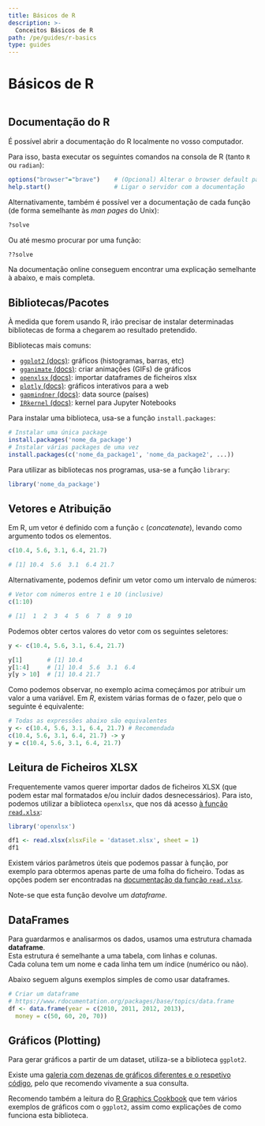 ```yaml
---
title: Básicos de R
description: >-
  Conceitos Básicos de R
path: /pe/guides/r-basics
type: guides
---
```


# Básicos de R

```toc

```

## Documentação do R

É possível abrir a documentação do R localmente no vosso computador.

Para isso, basta executar os seguintes comandos na consola de R (tanto `R` ou `radian`):

```R
options("browser"="brave")    # (Opcional) Alterar o browser default para "brave"
help.start()                  # Ligar o servidor com a documentação
```

Alternativamente, também é possível ver a documentação de cada função (de forma
semelhante às _man pages_ do Unix):

```R
?solve
```

Ou até mesmo procurar por uma função:

```R
??solve
```

Na documentação online conseguem encontrar uma explicação semelhante à abaixo,
e mais completa.

## Bibliotecas/Pacotes

À medida que forem usando R, irão precisar de instalar determinadas bibliotecas
de forma a chegarem ao resultado pretendido.

Bibliotecas mais comuns:

- [`ggplot2` (docs)](https://www.rdocumentation.org/packages/ggplot2/): gráficos (histogramas, barras, etc)
- [`gganimate` (docs)](https://www.rdocumentation.org/packages/gganimate/): criar animações (GIFs) de gráficos
- [`openxlsx` (docs)](https://www.rdocumentation.org/packages/openxlsx/): importar dataframes de ficheiros xlsx
- [`plotly` (docs)](https://www.rdocumentation.org/packages/plotly/): gráficos interativos para a web
- [`gapmindner` (docs)](https://www.rdocumentation.org/packages/gapminder/): data source (países)
- [`IRkernel` (docs)](https://www.rdocumentation.org/packages/IRkernel/): kernel para Jupyter Notebooks

Para instalar uma biblioteca, usa-se a função `install.packages`:

```R
# Instalar uma única package
install.packages('nome_da_package')
# Instalar várias packages de uma vez
install.packages(c('nome_da_package1', 'nome_da_package2', ...))
```

Para utilizar as bibliotecas nos programas, usa-se a função `library`:

```R
library('nome_da_package')
```

## Vetores e Atribuição

Em R, um vetor é definido com a função `c` (_concatenate_), levando como argumento todos os elementos.

```R
c(10.4, 5.6, 3.1, 6.4, 21.7)

# [1] 10.4  5.6  3.1  6.4 21.7
```

Alternativamente, podemos definir um vetor como um intervalo de números:

```R
# Vetor com números entre 1 e 10 (inclusive)
c(1:10)

# [1]  1  2  3  4  5  6  7  8  9 10
```

Podemos obter certos valores do vetor com os seguintes seletores:

```R
y <- c(10.4, 5.6, 3.1, 6.4, 21.7)

y[1]       # [1] 10.4
y[1:4]     # [1] 10.4  5.6  3.1  6.4
y[y > 10]  # [1] 10.4 21.7
```

Como podemos observar, no exemplo acima começámos por atribuir um valor a uma variável.
Em $R$, existem várias formas de o fazer, pelo que o seguinte é equivalente:

```R
# Todas as expressões abaixo são equivalentes
y <- c(10.4, 5.6, 3.1, 6.4, 21.7) # Recomendada
c(10.4, 5.6, 3.1, 6.4, 21.7) -> y
y = c(10.4, 5.6, 3.1, 6.4, 21.7)
```

## Leitura de Ficheiros XLSX

Frequentemente vamos querer importar dados de ficheiros XLSX (que podem estar mal formatados e/ou incluir dados desnecessários).
Para isto, podemos utilizar a biblioteca `openxlsx`, que nos dá acesso
[à função `read.xlsx`](https://www.rdocumentation.org/packages/openxlsx/topics/read.xlsx):

```R
library('openxlsx')

df1 <- read.xlsx(xlsxFile = 'dataset.xlsx', sheet = 1)
df1
```

Existem vários parâmetros úteis que podemos passar à função, por exemplo para obtermos
apenas parte de uma folha do ficheiro. Todas as opções podem ser encontradas na
[documentação da função `read.xlsx`](https://www.rdocumentation.org/packages/openxlsx/topics/read.xlsx).

Note-se que esta função devolve um _dataframe_.

## DataFrames

Para guardarmos e analisarmos os dados, usamos uma estrutura chamada **dataframe**.  
Esta estrutura é semelhante a uma tabela, com linhas e colunas.  
Cada coluna tem um nome e cada linha tem um índice (numérico ou não).

Abaixo seguem alguns exemplos simples de como usar dataframes.

```R
# Criar um dataframe
# https://www.rdocumentation.org/packages/base/topics/data.frame
df <- data.frame(year = c(2010, 2011, 2012, 2013),
  money = c(50, 60, 20, 70))

```

## Gráficos (Plotting)

Para gerar gráficos a partir de um dataset, utiliza-se a biblioteca `ggplot2`.

Existe uma [galeria com dezenas de gráficos diferentes e o respetivo código](https://r-graph-gallery.com/),
pelo que recomendo vivamente a sua consulta.

Recomendo também a leitura do [R Graphics Cookbook](https://r-graphics.org/) que
tem vários exemplos de gráficos com o `ggplot2`, assim como explicações de
como funciona esta biblioteca.
